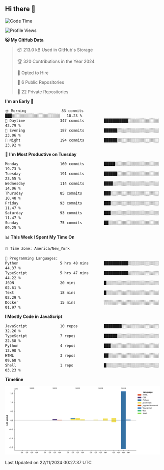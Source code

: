 ## Hi there 👋

<!--START_SECTION:waka-->
![Code Time](http://img.shields.io/badge/Code%20Time-116%20hrs%2019%20mins-blue)

![Profile Views](http://img.shields.io/badge/Profile%20Views-18-blue)

**🐱 My GitHub Data** 

> 📦 213.0 kB Used in GitHub's Storage 
 > 
> 🏆 320 Contributions in the Year 2024
 > 
> 💼 Opted to Hire
 > 
> 📜 6 Public Repositories 
 > 
> 🔑 22 Private Repositories 
 > 
**I'm an Early 🐤** 

```text
🌞 Morning                83 commits          ███░░░░░░░░░░░░░░░░░░░░░░   10.23 % 
🌆 Daytime                347 commits         ███████████░░░░░░░░░░░░░░   42.79 % 
🌃 Evening                187 commits         ██████░░░░░░░░░░░░░░░░░░░   23.06 % 
🌙 Night                  194 commits         ██████░░░░░░░░░░░░░░░░░░░   23.92 % 
```
📅 **I'm Most Productive on Tuesday** 

```text
Monday                   160 commits         █████░░░░░░░░░░░░░░░░░░░░   19.73 % 
Tuesday                  191 commits         ██████░░░░░░░░░░░░░░░░░░░   23.55 % 
Wednesday                114 commits         ████░░░░░░░░░░░░░░░░░░░░░   14.06 % 
Thursday                 85 commits          ███░░░░░░░░░░░░░░░░░░░░░░   10.48 % 
Friday                   93 commits          ███░░░░░░░░░░░░░░░░░░░░░░   11.47 % 
Saturday                 93 commits          ███░░░░░░░░░░░░░░░░░░░░░░   11.47 % 
Sunday                   75 commits          ██░░░░░░░░░░░░░░░░░░░░░░░   09.25 % 
```


📊 **This Week I Spent My Time On** 

```text
🕑︎ Time Zone: America/New_York

💬 Programming Languages: 
Python                   5 hrs 48 mins       ███████████░░░░░░░░░░░░░░   44.37 % 
TypeScript               5 hrs 47 mins       ███████████░░░░░░░░░░░░░░   44.22 % 
JSON                     20 mins             █░░░░░░░░░░░░░░░░░░░░░░░░   02.61 % 
Text                     18 mins             █░░░░░░░░░░░░░░░░░░░░░░░░   02.29 % 
Docker                   15 mins             ░░░░░░░░░░░░░░░░░░░░░░░░░   01.97 % 
```

**I Mostly Code in JavaScript** 

```text
JavaScript               10 repos            ████████░░░░░░░░░░░░░░░░░   32.26 % 
TypeScript               7 repos             ██████░░░░░░░░░░░░░░░░░░░   22.58 % 
Python                   4 repos             ███░░░░░░░░░░░░░░░░░░░░░░   12.90 % 
HTML                     3 repos             ██░░░░░░░░░░░░░░░░░░░░░░░   09.68 % 
Shell                    1 repo              █░░░░░░░░░░░░░░░░░░░░░░░░   03.23 % 
```



**Timeline**

![Lines of Code chart](https://raw.githubusercontent.com/dikshithvishnu/dikshithvishnu/main/assets/bar_graph.png)


 Last Updated on 22/11/2024 00:27:37 UTC
<!--END_SECTION:waka-->
